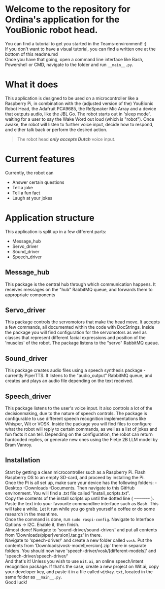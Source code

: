 # Welcome to the repository for Ordina's application for the YouBionic robot head. <br>
You can find a tutorial to get you started in the Teams-environment! :) <br>
If you don't want to have a visual tutorial, you can find a written one at the bottom of this readme.md <br>
Once you have that going, open a command line interface like Bash, Powershell or CMD, navigate to the folder and run `__main__.py`.
<br>

# What it does <br>
This application is designed to be used on a microcontroller like a Raspberry Pi, in combination with the (adjusted version of the) YouBionic Robot Head, the Adafruit PCA9685, the ReSpeaker Mic Array and a device that outputs audio, like the JBL Go.
The robot starts out in 'sleep mode', waiting for a user to say the Wake Word out loud (which is "robot"). Once awake, the robot will listen to further voice input, decide how to respond, and either talk back or perform the desired action.

> The robot head _**only accepts Dutch**_ voice input.

# Current features <br>
Currently, the robot can
* Answer certain questions
* Tell a joke
* Tell a fun fact
* Laugh at your jokes

# Application structure <br>
This application is split up in a few different parts: <br>
* Message_hub
* Servo_driver
* Sound_driver
* Speech_driver

## Message_hub <br>
This package is the central hub through which communication happens. It receives messages on the "hub" RabbitMQ queue, and forwards them to appropriate components

## Servo_driver <br>
This package controls the servomotors that make the head move. It accepts a few commands, all documented within the code with DocStrings. Inside the package you will find configuration for the servomotors as well as classes that represent different facial expressions and position of the 'muscles' of the robot. The package listens to the "servo" RabbitMQ queue.

## Sound_driver <br>
This package creates audio files using a speech synthesis package - currently PiperTTS. It listens to the "audio_output" RabbitMQ queue, and creates and plays an audio file depending on the text received.

## Speech_driver <br>
This package listens to the user's voice input. It also controls a lot of the decisionmaking, due to the nature of speech controls. The package is configurable to use different speech recognition implementations like Whisper, Wit or VOSK. Inside the package you will find files to configure what the robot will reply to certain commands, as well as a list of jokes and fun facts it can tell. Depending on the configuration, the robot can return hardcoded replies, or generate new ones using the Fietje 2B LLM model by Bram Vanroy. 

## Installation <br>
Start by getting a clean microcontroller such as a Raspberry Pi. Flash Raspberry OS to an empty SD-card, and proceed by installing the Pi. <br>
Once the Pi is all set up, make sure your device has the following folders: -Desktop -Downloads -Documents. Then navigate to this GitHub environment. You will find a .txt file called "install_scripts.txt". <br>
Copy the contents of the install scripts up until the dotted line ( -------- ). Paste the text into your favourite commandline interface such as Bash.
This will take a while. Let it run while you go grab yourself a coffee or do some research in the meantime. <br>
Once the command is done, run `sudo raspi-config`. Navigate to Interface Options -> I2C. Enable it, then finish. <br>
Almost done! Navigate to 'sound-driver/sound-driver/' and put all contents from 'Downloads/piper[version].tar.gz' in there. <br>
Navigate to 'speech-driver/' and create a new folder called `vosk`. Put the contents from 'Downloads/vosk-model[version].zip' there in separate folders. You should now have 'speech-driver/vosk/[different-models]' and 'speech-driver/speech-driver/' <br>
And that's it! Unless you wish to use `Wit.ai`, an online speech/intent recognition package. If that's the case, create a new project on Wit.ai, copy your developer key, and paste it in a file called `witkey.txt`, located in the same folder as `__main__.py`. <br>
Good luck! 
